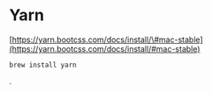 # Yarn

[https://yarn.bootcss.com/docs/install/\#mac-stable](https://yarn.bootcss.com/docs/install/#mac-stable)

```text
brew install yarn
```

.

